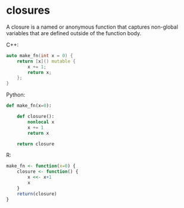 # closures

A closure is a named or anonymous function that captures non-global variables
that are defined outside of the function body.

C++:
```cpp
auto make_fn(int x = 0) {
    return [x]() mutable {
        x += 1;
        return x;
    };
}
```

Python:
```python
def make_fn(x=0):

    def closure():
        nonlocal x
        x += 1
        return x

    return closure
```

R:
```r
make_fn <- function(x=0) {
    closure <- function() {
        x <<- x+1
        x
    }
    return(closure)
}
```

